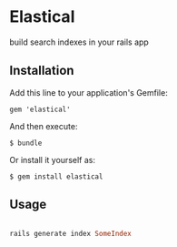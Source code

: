 # Elastical

build search indexes in your rails app

## Installation

Add this line to your application's Gemfile:

    gem 'elastical'

And then execute:

    $ bundle

Or install it yourself as:

    $ gem install elastical

## Usage

```ruby

rails generate index SomeIndex

```
